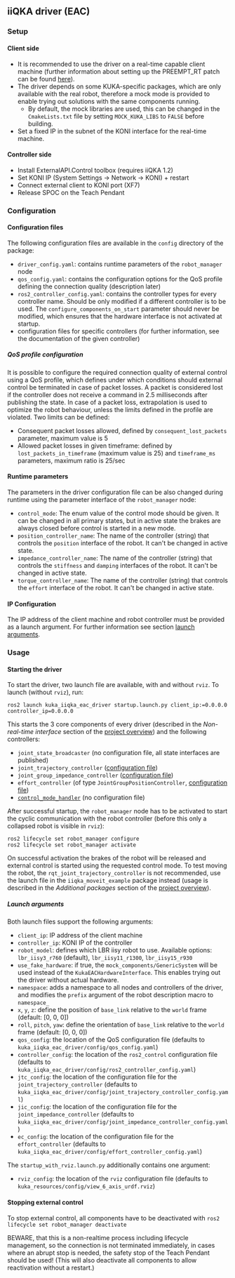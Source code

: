 ## iiQKA driver (EAC)

### Setup

#### Client side
- It is recommended to use the driver on a real-time capable client machine (further information about setting up the PREEMPT_RT patch can be found [here](https://github.com/kroshu/kuka_drivers/wiki/Realtime)).
- The driver depends on some KUKA-specific packages, which are only available with the real robot, therefore a mock mode is provided to enable trying out solutions with the same components running.
  - By default, the mock libraries are used, this can be changed in the `CmakeLists.txt` file by setting `MOCK_KUKA_LIBS` to `FALSE` before building.
- Set a fixed IP in the subnet of the KONI interface for the real-time machine.

#### Controller side

- Install ExternalAPI.Control toolbox (requires iiQKA 1.2)
- Set KONI IP (System Settings -> Network -> KONI) + restart
- Connect external client to KONI port (XF7)
- Release SPOC on the Teach Pendant

### Configuration

#### Configuration files

The following configuration files are available in the `config` directory of the package:
- `driver_config.yaml`: contains runtime parameters of the `robot_manager` node
- `qos_config.yaml`: contains the configuration options for the QoS profile defining the connection quality (description later)
- `ros2_controller_config.yaml`: contains the controller types for every controller name. Should be only modified if a different controller is to be used. The `configure_components_on_start` parameter should never be modified, which ensures that the hardware interface is not activated at startup.
- configuration files for specific controllers (for further information, see the documentation of the given controller)

##### QoS profile configuration
It is possible to configure the required connection quality of external control using a QoS profile, which defines under which conditions should external control be terminated in case of packet losses. A packet is considered lost if the controller does not receive a command in 2.5 milliseconds after publishing the state. In case of a packet loss, extrapolation is used to optimize the robot behaviour, unless the limits defined in the profile are violated. Two limits can be defined:
- Consequent packet losses allowed, defined by `consequent_lost_packets` parameter, maximum value is 5
- Allowed packet losses in given timeframe: defined by `lost_packets_in_timeframe` (maximum value is 25) and `timeframe_ms` parameters, maximum ratio is 25/sec

#### Runtime parameters
The parameters in the driver configuration file can be also changed during runtime using the parameter interface of the `robot_manager` node:
- `control_mode`: The enum value of the control mode should be given. It can be changed in all primary states, but in active state the brakes are always closed before control is started in a new mode.
- `position_controller_name`: The name of the controller (string) that controls the `position` interface of the robot. It can't be changed in active state.
- `impedance_controller_name`: The name of the controller (string) that controls the `stiffness` and `damping` interfaces of the robot. It can't be changed in active state.
- `torque_controller_name`: The name of the controller (string) that controls the `effort` interface of the robot. It can't be changed in active state.

#### IP Configuration
The IP address of the client machine and robot controller must be provided as a launch argument. For further information see section [launch arguments](#launch-arguments).

### Usage

#### Starting the driver

To start the driver, two launch file are available, with and without `rviz`. To launch (without `rviz`), run:

```
ros2 launch kuka_iiqka_eac_driver startup.launch.py client_ip:=0.0.0.0 controller_ip=0.0.0.0
```

This starts the 3 core components of every driver (described in the *Non-real-time interface* section of the [project overview](Project%20overview.md)) and the following controllers:
- `joint_state_broadcaster` (no configuration file, all state interfaces are published)
- `joint_trajectory_controller` ([configuration file](../../kuka_iiqka_eac_driver/config/joint_trajectory_controller_config.yaml))
- `joint_group_impedance_controller` ([configuration file](../../kuka_iiqka_eac_driver/config/joint_impedance_controller_config.yaml))
- `effort_controller` (of type `JointGroupPositionController`, [configuration file](../../kuka_iiqka_eac_driver/config/effort_controller_config.yaml))
- [`control_mode_handler`](https://github.com/kroshu/kuka_controllers?tab=readme-ov-file#control_mode_handler) (no configuration file)

After successful startup, the `robot_manager` node has to be activated to start the cyclic communication with the robot controller (before this only a collapsed robot is visible in `rviz`):
  ```
  ros2 lifecycle set robot_manager configure
  ros2 lifecycle set robot_manager activate
  ```

On successful activation the brakes of the robot will be released and external control is started using the requested control mode. To test moving the robot, the `rqt_joint_trajectory_controller` is not recommended, use the launch file in the `iiqka_moveit_example` package instead (usage is described in the *Additional packages* section of the [project overview](Project%20overview.md)).


##### Launch arguments

Both launch files support the following arguments:
- `client_ip`: IP address of the client machine
- `controller_ip`: KONI IP of the controller
- `robot_model`: defines which LBR iisy robot to use. Available options: `lbr_iisy3_r760` (default), `lbr_iisy11_r1300`, `lbr_iisy15_r930`
- `use_fake_hardware`: if true, the `mock_components/GenericSystem` will be used instead of the `KukaEACHardwareInterface`. This enables trying out the driver without actual hardware.
- `namespace`: adds a namespace to all nodes and controllers of the driver, and modifies the `prefix` argument of the robot description macro to `namespace_`
- `x`, `y`, `z`: define the position of `base_link` relative to the `world` frame (default: [0, 0, 0])
- `roll`, `pitch`, `yaw`: define the orientation of `base_link` relative to the `world` frame (default: [0, 0, 0])
- `qos_config`: the location of the QoS configuration file (defaults to `kuka_iiqka_eac_driver/config/qos_config.yaml`)
- `controller_config`: the location of the `ros2_control` configuration file (defaults to `kuka_iiqka_eac_driver/config/ros2_controller_config.yaml`)
- `jtc_config`: the location of the configuration file for the `joint_trajectory_controller` (defaults to `kuka_iiqka_eac_driver/config/joint_trajectory_controller_config.yaml`)
- `jic_config`: the location of the configuration file for the `joint_impedance_controller` (defaults to `kuka_iiqka_eac_driver/config/joint_impedance_controller_config.yaml`)
- `ec_config`: the location of the configuration file for the `effort_controller` (defaults to `kuka_iiqka_eac_driver/config/effort_controller_config.yaml`)


The `startup_with_rviz.launch.py` additionally contains one argument:
- `rviz_config`: the location of the `rviz` configuration file (defaults to `kuka_resources/config/view_6_axis_urdf.rviz`)

#### Stopping external control

To stop external control, all components have to be deactivated with `ros2 lifecycle set robot_manager deactivate`

BEWARE, that this is a non-realtime process including lifecycle management, so the connection is not terminated immediately, in cases where an abrupt stop is needed, the safety stop of the Teach Pendant should be used! (This will also deactivate all components to allow reactivation without a restart.)
